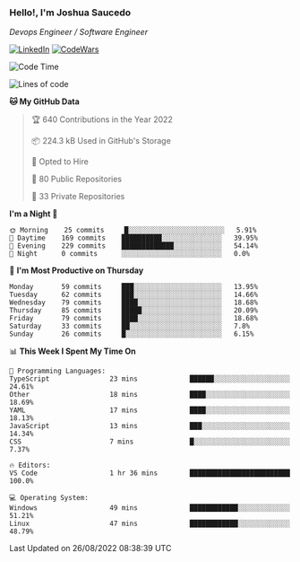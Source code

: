 ### Hello!, I'm Joshua Saucedo
*Devops Engineer / Software Engineer*  

[![LinkedIn](https://img.shields.io/badge/LinkedIn-0073b1?logo=linkedin&style=flat-square&logoColor=white)](https://www.linkedin.com/in/joshua-nathanael-saucedo-uriarte-bb0336169/)
[![CodeWars](https://www.codewars.com/users/joshuansu0897/badges/micro)](https://www.codewars.com/users/joshuansu0897)

<!--START_SECTION:waka-->
![Code Time](http://img.shields.io/badge/Code%20Time-218%20hrs%2027%20mins-blue)

![Lines of code](https://img.shields.io/badge/From%20Hello%20World%20I%27ve%20Written-2%20Million%20lines%20of%20code-blue)

**🐱 My GitHub Data** 

> 🏆 640 Contributions in the Year 2022
 > 
> 📦 224.3 kB Used in GitHub's Storage 
 > 
> 💼 Opted to Hire
 > 
> 📜 80 Public Repositories 
 > 
> 🔑 33 Private Repositories  
 > 
**I'm a Night 🦉** 

```text
🌞 Morning    25 commits     █░░░░░░░░░░░░░░░░░░░░░░░░   5.91% 
🌆 Daytime    169 commits    ██████████░░░░░░░░░░░░░░░   39.95% 
🌃 Evening    229 commits    █████████████░░░░░░░░░░░░   54.14% 
🌙 Night      0 commits      ░░░░░░░░░░░░░░░░░░░░░░░░░   0.0%

```
📅 **I'm Most Productive on Thursday** 

```text
Monday       59 commits     ███░░░░░░░░░░░░░░░░░░░░░░   13.95% 
Tuesday      62 commits     ███░░░░░░░░░░░░░░░░░░░░░░   14.66% 
Wednesday    79 commits     ████░░░░░░░░░░░░░░░░░░░░░   18.68% 
Thursday     85 commits     █████░░░░░░░░░░░░░░░░░░░░   20.09% 
Friday       79 commits     ████░░░░░░░░░░░░░░░░░░░░░   18.68% 
Saturday     33 commits     ██░░░░░░░░░░░░░░░░░░░░░░░   7.8% 
Sunday       26 commits     █░░░░░░░░░░░░░░░░░░░░░░░░   6.15%

```


📊 **This Week I Spent My Time On** 

```text
💬 Programming Languages: 
TypeScript               23 mins             ██████░░░░░░░░░░░░░░░░░░░   24.61% 
Other                    18 mins             ████░░░░░░░░░░░░░░░░░░░░░   18.69% 
YAML                     17 mins             ████░░░░░░░░░░░░░░░░░░░░░   18.13% 
JavaScript               13 mins             ███░░░░░░░░░░░░░░░░░░░░░░   14.34% 
CSS                      7 mins              █░░░░░░░░░░░░░░░░░░░░░░░░   7.37%

🔥 Editors: 
VS Code                  1 hr 36 mins        █████████████████████████   100.0%

💻 Operating System: 
Windows                  49 mins             ████████████░░░░░░░░░░░░░   51.21% 
Linux                    47 mins             ████████████░░░░░░░░░░░░░   48.79%

```


 Last Updated on 26/08/2022 08:38:39 UTC
<!--END_SECTION:waka-->
